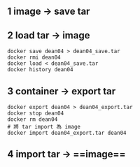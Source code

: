 

## 1 image -> save tar 
## 2 load tar -> image
```
docker save dean04 > dean04_save.tar
docker rmi dean04 
docker load < dean04_save.tar
docker history dean04
```

## 3 container -> export tar
```
docker export dean04 > dean04_export.tar
docker stop dean04
docker rm dean04
# 將 tar import 為 image
docker import dean04_export.tar dean04  
```
## 4 import tar -> ==image==